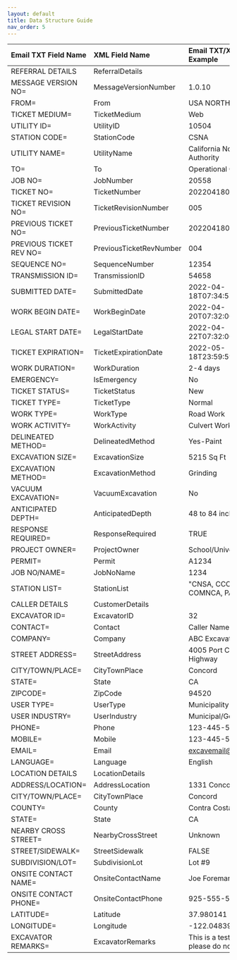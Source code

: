 ```yaml
---
layout: default
title: Data Structure Guide
nav_order: 5
---
```


| Email TXT Field Name | XML Field Name | Email TXT/XML Example |
|:---------------------|:---------------|:----------------------|
|REFERRAL DETAILS|ReferralDetails||
|MESSAGE VERSION NO=|MessageVersionNumber|1.0.10|
|FROM=|From|USA NORTH 811|
|TICKET MEDIUM=|TicketMedium|Web|
|UTILITY ID=|UtilityID|10504|
|STATION CODE=|StationCode|CSNA|
|UTILITY NAME=|UtilityName|California North State Authority|
|TO=|To|Operational Contact|
|JOB NO=|JobNumber|20558|
|TICKET NO=|TicketNumber|2022041800012|
|TICKET REVISION NO=|TicketRevisionNumber|005|
|PREVIOUS TICKET NO=|PreviousTicketNumber|2022041800012|
|PREVIOUS TICKET REV NO=|PreviousTicketRevNumber|004|
|SEQUENCE NO=|SequenceNumber|12354|
|TRANSMISSION ID=|TransmissionID|54658|
|SUBMITTED DATE=|SubmittedDate|2022-04-18T07:34:53-07:00|
|WORK BEGIN DATE=|WorkBeginDate|2022-04-20T07:32:00-07:00|
|LEGAL START DATE=|LegalStartDate|2022-04-22T07:32:00-07:00|
|TICKET EXPIRATION=|TicketExpirationDate|2022-05-18T23:59:59-07:00|
|WORK DURATION=|WorkDuration|2-4 days|
|EMERGENCY=|IsEmergency|No|
|TICKET STATUS=|TicketStatus|New|
|TICKET TYPE=|TicketType|Normal|
|WORK TYPE=|WorkType|Road Work|
|WORK ACTIVITY=|WorkActivity|Culvert Work|
|DELINEATED METHOD=|DelineatedMethod|Yes-Paint|
|EXCAVATION SIZE=|ExcavationSize|5215 Sq Ft|
|EXCAVATION METHOD=|ExcavationMethod|Grinding|
|VACUUM EXCAVATION=|VacuumExcavation|No|
|ANTICIPATED DEPTH=|AnticipatedDepth|48 to 84 inches|
|RESPONSE REQUIRED=|ResponseRequired|TRUE|
|PROJECT OWNER=|ProjectOwner|School/University|
|PERMIT=|Permit|A1234|
|JOB NO/NAME=|JobNoName|1234|
|STATION LIST=|StationList|"CNSA, CCOWTR, COMNCA, PACBEL"|
|CALLER DETAILS  |CustomerDetails|
|EXCAVATOR ID=|ExcavatorID|32|
|CONTACT=|Contact|Caller Name|
|COMPANY=|Company|ABC Excavation|
|STREET ADDRESS=|StreetAddress|4005 Port Chicago Highway|
|CITY/TOWN/PLACE=|CityTownPlace|Concord|
|STATE=|State|CA|
|ZIPCODE=|ZipCode|94520|
|USER TYPE=|UserType|Municipality|
|USER INDUSTRY=|UserIndustry|Municipal/Govt|
|PHONE=|Phone|123-445-5656|
|MOBILE=|Mobile|123-445-5657|
|EMAIL=|Email|excavemail@gmail.com|
|LANGUAGE=|Language|English|
|LOCATION DETAILS|LocationDetails||
|ADDRESS/LOCATION=|AddressLocation|1331 Concord Ave|
|CITY/TOWN/PLACE=|CityTownPlace|Concord|
|COUNTY=|County|Contra Costa|
|STATE=|State|CA|
|NEARBY CROSS STREET=|NearbyCrossStreet|Unknown|
|STREET/SIDEWALK=|StreetSidewalk|FALSE|
|SUBDIVISION/LOT=|SubdivisionLot|Lot #9|
|ONSITE CONTACT NAME=|OnsiteContactName|Joe Foreman|
|ONSITE CONTACT PHONE=|OnsiteContactPhone|925-555-5551|
|LATITUDE=|Latitude|37.980141|
|LONGITUDE=|Longitude|-122.048395|
|EXCAVATOR REMARKS=|ExcavatorRemarks|This is a test ticket please do not process|
                                                                                                                                       